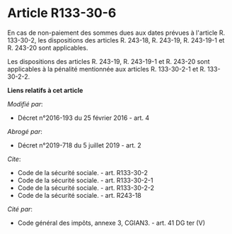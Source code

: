 # Article R133-30-6

En cas de non-paiement des sommes dues aux dates prévues à l'article R. 133-30-2, les dispositions des articles R. 243-18, R.
243-19, R. 243-19-1 et R. 243-20 sont applicables. 

Les dispositions des articles R. 243-19, R. 243-19-1 et R. 243-20 sont applicables à la pénalité mentionnée aux articles R.
133-30-2-1 et R. 133-30-2-2.

**Liens relatifs à cet article**

_Modifié par_:

  - Décret n°2016-193 du 25 février 2016 - art. 4

_Abrogé par_:

  - Décret n°2019-718 du 5 juillet 2019 - art. 2

_Cite_:

  - Code de la sécurité sociale. - art. R133-30-2
  - Code de la sécurité sociale. - art. R133-30-2-1
  - Code de la sécurité sociale. - art. R133-30-2-2
  - Code de la sécurité sociale. - art. R243-18

_Cité par_:

  - Code général des impôts, annexe 3, CGIAN3. - art. 41 DG ter (V)
